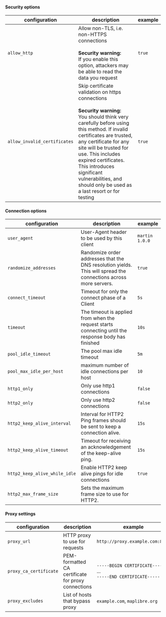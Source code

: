 #### Security options

| configuration                | description                                                                                                                                                                                                                                                                                                                                                    | example |
|------------------------------|----------------------------------------------------------------------------------------------------------------------------------------------------------------------------------------------------------------------------------------------------------------------------------------------------------------------------------------------------------------|---------|
| `allow_http`                 | Allow non-TLS, i.e. non-HTTPS connections<br><br>**Security warning:**<br>If you enable this option, attackers may be able to read the data you request                                                                                                                                                                                                                        | `true`  |
| `allow_invalid_certificates` | Skip certificate validation on https connections<br><br>**Security warning:**<br>You should think very carefully before using this method. If invalid certificates are trusted, any certificate for any site will be trusted for use. This includes expired certificates. This introduces significant vulnerabilities, and should only be used as a last resort or for testing | `true`  |


#### Connection options

| configuration                 | description                                                                                                        | example        |
|-------------------------------|--------------------------------------------------------------------------------------------------------------------|----------------|
| `user_agent`                  | User-Agent header to be used by this client                                                                        | `martin 1.0.0` |
| `randomize_addresses`         | Randomize order addresses that the DNS resolution yields.<br>This will spread the connections across more servers. | `true`         |
| `connect_timeout`             | Timeout for only the connect phase of a Client                                                                     | `5s`           |
| `timeout`                     | The timeout is applied from when the request starts connecting until the response body has finished                | `10s`          |
| `pool_idle_timeout`           | The pool max idle timeout                                                                                          | `5m`           |
| `pool_max_idle_per_host`      | maximum number of idle connections per host                                                                        | `10`           |
| `http1_only`                  | Only use http1 connections                                                                                         | `false`        |
| `http2_only`                  | Only use http2 connections                                                                                         | `false`        |
| `http2_keep_alive_interval`   | Interval for HTTP2 Ping frames should be sent to keep a connection alive.                                          | `15s`          |
| `http2_keep_alive_timeout`    | Timeout for receiving an acknowledgement of the keep-alive ping.                                                   | `15s`          |
| `http2_keep_alive_while_idle` | Enable HTTP2 keep alive pings for idle connections                                                                 | `true`         |
| `http2_max_frame_size`        | Sets the maximum frame size to use for HTTP2.                                                                      |                |


#### Proxy settings

| configuration          | description                                        | example                         |
|------------------------|----------------------------------------------------|---------------------------------|
| `proxy_url`            | HTTP proxy to use for requests                     | `http://proxy.example.com:8080` |
| `proxy_ca_certificate` | PEM-formatted CA certificate for proxy connections | `-----BEGIN CERTIFICATE-----`<br>...<br>`-----END CERTIFICATE-----`                              |
| `proxy_excludes`       | List of hosts that bypass proxy                    | `example.com`, `maplibre.org`   |
